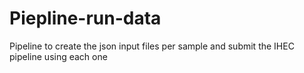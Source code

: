 # Piepline-run-data
Pipeline to create the json input files per sample and submit the IHEC pipeline using each one
